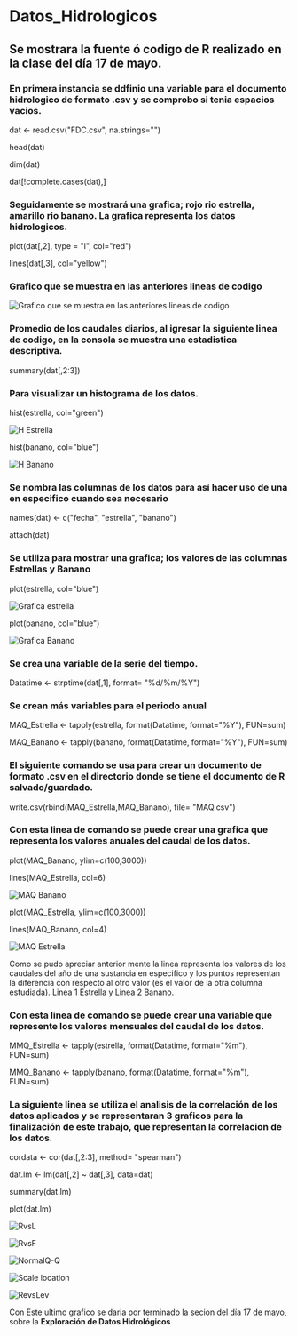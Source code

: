 # Datos_Hidrologicos

## Se mostrara la fuente ó codigo de R realizado en la clase del día 17 de mayo.

### En primera instancia se ddfinio una variable para el documento hidrologico de formato .csv y se comprobo si tenia espacios vacios.

dat <- read.csv("FDC.csv", na.strings="")

head(dat)

dim(dat)

dat[!complete.cases(dat),]

### Seguidamente se mostrará una grafica; rojo rio estrella, amarillo rio banano. La grafica representa los datos hidrologicos. 

plot(dat[,2], type = "l", col="red")

lines(dat[,3], col="yellow")

### Grafico que se muestra en las anteriores lineas de codigo
![Grafico que se muestra en las anteriores lineas de codigo](https://user-images.githubusercontent.com/82826199/119245365-13380a80-bb36-11eb-8dde-c7b91c8c8dc2.png)

### Promedio de los caudales diarios, al igresar la siguiente linea de codigo, en la consola se muestra una estadistica descriptiva.

summary(dat[,2:3])


### Para visualizar un histograma de los datos.

hist(estrella, col="green")

![H Estrella](https://user-images.githubusercontent.com/82826199/119245551-68285080-bb37-11eb-9f55-084315b50147.png)

hist(banano, col="blue")

![H Banano](https://user-images.githubusercontent.com/82826199/119245559-74141280-bb37-11eb-876e-28284c3e6021.png)


### Se nombra las columnas de los datos para así hacer uso de una en especifico cuando sea necesario

names(dat) <- c("fecha", "estrella", "banano")

attach(dat)

### Se utiliza para mostrar una grafica; los valores de las columnas Estrellas y Banano

plot(estrella, col="blue")

![Grafica estrella](https://user-images.githubusercontent.com/82826199/119245707-7aef5500-bb38-11eb-8258-097df07bbb74.png)

plot(banano, col="blue")

![Grafica Banano](https://user-images.githubusercontent.com/82826199/119245762-d6214780-bb38-11eb-9c42-639bee6bce05.png)


### Se crea una variable de la serie del tiempo.

Datatime <- strptime(dat[,1], format= "%d/%m/%Y")

### Se crean más variables para el periodo anual

MAQ_Estrella <- tapply(estrella, format(Datatime, format="%Y"), FUN=sum)

MAQ_Banano <- tapply(banano, format(Datatime, format="%Y"), FUN=sum)

### El siguiente comando se usa para crear un documento de formato .csv en el directorio donde se tiene el documento de R salvado/guardado.

write.csv(rbind(MAQ_Estrella,MAQ_Banano), file= "MAQ.csv")

### Con esta linea de comando se puede crear una grafica que representa los valores anuales del caudal de los datos.

plot(MAQ_Banano, ylim=c(100,3000))

lines(MAQ_Estrella, col=6)

![MAQ Banano](https://user-images.githubusercontent.com/82826199/119245879-dc63f380-bb39-11eb-9e7b-a0227d372619.png)

plot(MAQ_Estrella, ylim=c(100,3000))

lines(MAQ_Banano, col=4)

![MAQ Estrella](https://user-images.githubusercontent.com/82826199/119245929-5f854980-bb3a-11eb-8730-a75fbf23e8d9.png)

Como se pudo apreciar anterior mente la linea representa los valores de los caudales del año de una sustancia en especifico y los puntos representan la diferencia con respecto al otro valor (es el valor de la otra columna estudiada). Linea 1 Estrella y Linea 2 Banano.

### Con esta linea de comando se puede crear una variable que represente los valores mensuales del caudal de los datos.

MMQ_Estrella <- tapply(estrella, format(Datatime, format="%m"), FUN=sum)

MMQ_Banano <- tapply(banano, format(Datatime, format="%m"), FUN=sum)

### La siguiente linea se utiliza el analisis de la correlación de los datos aplicados y se representaran 3 graficos para la finalización de este trabajo, que representan la correlacion de los datos.

cordata <- cor(dat[,2:3], method= "spearman")

dat.lm <- lm(dat[,2] ~ dat[,3], data=dat)

summary(dat.lm)

plot(dat.lm)

![RvsL](https://user-images.githubusercontent.com/82826199/119246105-fe5e7580-bb3b-11eb-8a8f-2e54e271e0c9.png)

![RvsF](https://user-images.githubusercontent.com/82826199/119246111-133b0900-bb3c-11eb-8dec-75eca3ba38b0.png)

![NormalQ-Q](https://user-images.githubusercontent.com/82826199/119246119-2221bb80-bb3c-11eb-9e6d-cfa1d0a6c892.png)

![Scale location](https://user-images.githubusercontent.com/82826199/119246132-3d8cc680-bb3c-11eb-870a-68e8629e22d4.png)

![RevsLev](https://user-images.githubusercontent.com/82826199/119246140-51382d00-bb3c-11eb-88e2-796de54d7e25.png)


Con Este ultimo grafico se daria por terminado la secion del día 17 de mayo, sobre la **Exploración de Datos Hidrológicos**




